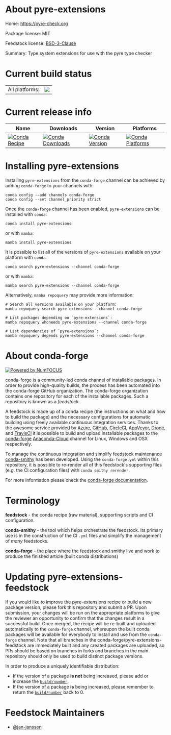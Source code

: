 About pyre-extensions
=====================

Home: https://pyre-check.org

Package license: MIT

Feedstock license: [BSD-3-Clause](https://github.com/conda-forge/pyre-extensions-feedstock/blob/main/LICENSE.txt)

Summary: Type system extensions for use with the pyre type checker

Current build status
====================


<table><tr><td>All platforms:</td>
    <td>
      <a href="https://dev.azure.com/conda-forge/feedstock-builds/_build/latest?definitionId=18741&branchName=main">
        <img src="https://dev.azure.com/conda-forge/feedstock-builds/_apis/build/status/pyre-extensions-feedstock?branchName=main">
      </a>
    </td>
  </tr>
</table>

Current release info
====================

| Name | Downloads | Version | Platforms |
| --- | --- | --- | --- |
| [![Conda Recipe](https://img.shields.io/badge/recipe-pyre--extensions-green.svg)](https://anaconda.org/conda-forge/pyre-extensions) | [![Conda Downloads](https://img.shields.io/conda/dn/conda-forge/pyre-extensions.svg)](https://anaconda.org/conda-forge/pyre-extensions) | [![Conda Version](https://img.shields.io/conda/vn/conda-forge/pyre-extensions.svg)](https://anaconda.org/conda-forge/pyre-extensions) | [![Conda Platforms](https://img.shields.io/conda/pn/conda-forge/pyre-extensions.svg)](https://anaconda.org/conda-forge/pyre-extensions) |

Installing pyre-extensions
==========================

Installing `pyre-extensions` from the `conda-forge` channel can be achieved by adding `conda-forge` to your channels with:

```
conda config --add channels conda-forge
conda config --set channel_priority strict
```

Once the `conda-forge` channel has been enabled, `pyre-extensions` can be installed with `conda`:

```
conda install pyre-extensions
```

or with `mamba`:

```
mamba install pyre-extensions
```

It is possible to list all of the versions of `pyre-extensions` available on your platform with `conda`:

```
conda search pyre-extensions --channel conda-forge
```

or with `mamba`:

```
mamba search pyre-extensions --channel conda-forge
```

Alternatively, `mamba repoquery` may provide more information:

```
# Search all versions available on your platform:
mamba repoquery search pyre-extensions --channel conda-forge

# List packages depending on `pyre-extensions`:
mamba repoquery whoneeds pyre-extensions --channel conda-forge

# List dependencies of `pyre-extensions`:
mamba repoquery depends pyre-extensions --channel conda-forge
```


About conda-forge
=================

[![Powered by
NumFOCUS](https://img.shields.io/badge/powered%20by-NumFOCUS-orange.svg?style=flat&colorA=E1523D&colorB=007D8A)](https://numfocus.org)

conda-forge is a community-led conda channel of installable packages.
In order to provide high-quality builds, the process has been automated into the
conda-forge GitHub organization. The conda-forge organization contains one repository
for each of the installable packages. Such a repository is known as a *feedstock*.

A feedstock is made up of a conda recipe (the instructions on what and how to build
the package) and the necessary configurations for automatic building using freely
available continuous integration services. Thanks to the awesome service provided by
[Azure](https://azure.microsoft.com/en-us/services/devops/), [GitHub](https://github.com/),
[CircleCI](https://circleci.com/), [AppVeyor](https://www.appveyor.com/),
[Drone](https://cloud.drone.io/welcome), and [TravisCI](https://travis-ci.com/)
it is possible to build and upload installable packages to the
[conda-forge](https://anaconda.org/conda-forge) [Anaconda-Cloud](https://anaconda.org/)
channel for Linux, Windows and OSX respectively.

To manage the continuous integration and simplify feedstock maintenance
[conda-smithy](https://github.com/conda-forge/conda-smithy) has been developed.
Using the ``conda-forge.yml`` within this repository, it is possible to re-render all of
this feedstock's supporting files (e.g. the CI configuration files) with ``conda smithy rerender``.

For more information please check the [conda-forge documentation](https://conda-forge.org/docs/).

Terminology
===========

**feedstock** - the conda recipe (raw material), supporting scripts and CI configuration.

**conda-smithy** - the tool which helps orchestrate the feedstock.
                   Its primary use is in the construction of the CI ``.yml`` files
                   and simplify the management of *many* feedstocks.

**conda-forge** - the place where the feedstock and smithy live and work to
                  produce the finished article (built conda distributions)


Updating pyre-extensions-feedstock
==================================

If you would like to improve the pyre-extensions recipe or build a new
package version, please fork this repository and submit a PR. Upon submission,
your changes will be run on the appropriate platforms to give the reviewer an
opportunity to confirm that the changes result in a successful build. Once
merged, the recipe will be re-built and uploaded automatically to the
`conda-forge` channel, whereupon the built conda packages will be available for
everybody to install and use from the `conda-forge` channel.
Note that all branches in the conda-forge/pyre-extensions-feedstock are
immediately built and any created packages are uploaded, so PRs should be based
on branches in forks and branches in the main repository should only be used to
build distinct package versions.

In order to produce a uniquely identifiable distribution:
 * If the version of a package **is not** being increased, please add or increase
   the [``build/number``](https://docs.conda.io/projects/conda-build/en/latest/resources/define-metadata.html#build-number-and-string).
 * If the version of a package **is** being increased, please remember to return
   the [``build/number``](https://docs.conda.io/projects/conda-build/en/latest/resources/define-metadata.html#build-number-and-string)
   back to 0.

Feedstock Maintainers
=====================

* [@jan-janssen](https://github.com/jan-janssen/)

